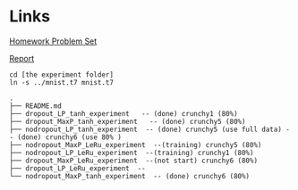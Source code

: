 # Links
[Homework Problem Set](https://www.overleaf.com/4294390dqmwxr#/12734364/) 

[Report](https://www.overleaf.com/4297276wzhxjq#/12744331/)


```
cd [the experiment folder]
ln -s ../mnist.t7 mnist.t7
```
```
.
├── README.md
├── dropout_LP_tanh_experiment   -- (done) crunchy1 (80%)
├── dropout_MaxP_tanh_experiment   -- (done) crunchy5 (80%) 
├── nodropout_LP_tanh_experiment  -- (done) crunchy5 (use full data) -- (done) crunchy6 (use 80% )
├── nodropout_MaxP_LeRu_experiment  --(training) crunchy5 (80%)
├── nodropout_LP_LeRu_experiment  --(training) crunchy1 (80%)
├── dropout_MaxP_LeRu_experiment  --(not start) crunchy6 (80%)
├── dropout_LP_LeRu_experiment  -- 
└── nodropout_MaxP_tanh_experiment  -- (done) crunchy6 (80%)
```
